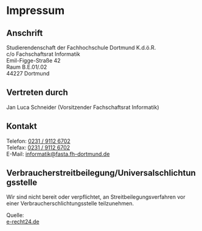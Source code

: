 # Impressum

## Anschrift

Studierendenschaft der Fachhochschule Dortmund K.d.ö.R.  
c/o Fachschaftsrat Informatik  
Emil-Figge-Straße 42  
Raum B.E.01/.02  
44227 Dortmund

## Vertreten durch

Jan Luca Schneider (Vorsitzender Fachschaftsrat Informatik)

## Kontakt

Telefon: [0231 / 9112 6702](tel:+4923191126702)  
Telefax: [0231 / 9112 6702](tel:+4923191126702)  
E-Mail: [informatik@fasta.fh-dortmund.de](mailto:informatik@fasta.fh-dortmund.de)

## Verbraucherstreitbeilegung/Universalschlichtungsstelle

Wir sind nicht bereit oder verpflichtet, an Streitbeilegungsverfahren vor einer Verbraucherschlichtungsstelle teilzunehmen.

Quelle:  
[e-recht24.de](https://www.e-recht24.de)
